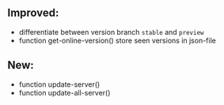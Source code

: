 ## Improved:
- differentiate between version branch `stable` and `preview`
- function get-online-version() store seen versions in json-file

## New:
- function update-server()
- function update-all-server()